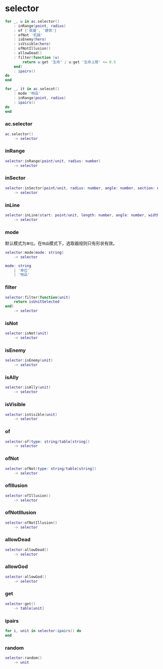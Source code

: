 # selector

```lua
for _, u in ac.selector()
    : inRange(point, radius)
    : of {'英雄', '建筑'}
    : ofNot '机械'
    : isEnemy(hero)
    : isVisible(hero)
    : ofNotIllusion()
    : allowDead()
    : filter(function (u)
        return u:get '生命' / u:get '生命上限' <= 0.5
    end)
    : ipairs()
do
end

for _, it in ac.selecot()
    : mode '物品'
    : inRange(point, radius)
    : ipairs()
do
end
```

### ac.selector
```lua
ac.selector()
    -> selector
```

### inRange
```lua
selector:inRange(point/unit, radius: number)
    -> selector
```

### inSector
```lua
selector:inSector(point/unit, radius: number, angle: number, section: number)
    -> selector
```

### inLine
```lua
selector:inLine(start: point/unit, length: number, angle: number, width: number)
    -> selector
```

### mode
默认模式为`单位`。在`物品`模式下，选取器规则只有形状有效。

```lua
selector:mode(mode: string)
    -> selector

mode: string
    | '单位'
    | '物品'
```

### filter
```lua
selector:filter(function(unit)
    return isUnitSelected
end)
    -> selector
```

### isNot
```lua
selector:isNot(unit)
    -> selector
```

### isEnemy
```lua
selector:isEnemy(unit)
    -> selector
```

### isAlly
```lua
selector:isAlly(unit)
    -> selector
```

### isVisible
```lua
selector:isVisible(unit)
    -> selector
```

### of
```lua
selector:of(type: string/table[string])
    -> selector
```

### ofNot
```lua
selector:ofNot(type: string/table[string])
    -> selector
```

### ofIllusion
```lua
selector:ofIllusion()
    -> selector
```

### ofNotIllusion
```lua
selector:ofNotIllusion()
    -> selector
```

### allowDead
```lua
selector:allowDead()
    -> selector
```

### allowGod
```lua
selector:allowGod()
    -> selector
```

### get
```lua
selector:get()
    -> table[unit]
```

### ipairs
```lua
for i, unit in selector:ipairs() do
end
```

### random
```lua
selector:random()
    -> unit
```
